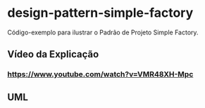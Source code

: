 # design-pattern-simple-factory
Código-exemplo para ilustrar o Padrão de Projeto Simple Factory.

## Vídeo da Explicação
### https://www.youtube.com/watch?v=VMR48XH-Mpc

## UML

